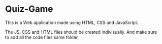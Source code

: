 # Quiz-Game
This is a Web application made using HTML, CSS and JavaScript.


The JS, CSS and HTML files should be created indivisually.
And make sure to add all the code files same folder.

